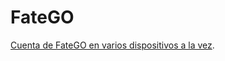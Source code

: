 # FateGO
[Cuenta de FateGO en varios dispositivos a la vez](https://github.com/ShiroSR/FateGO/blob/master/varios_dispositivos.md).
